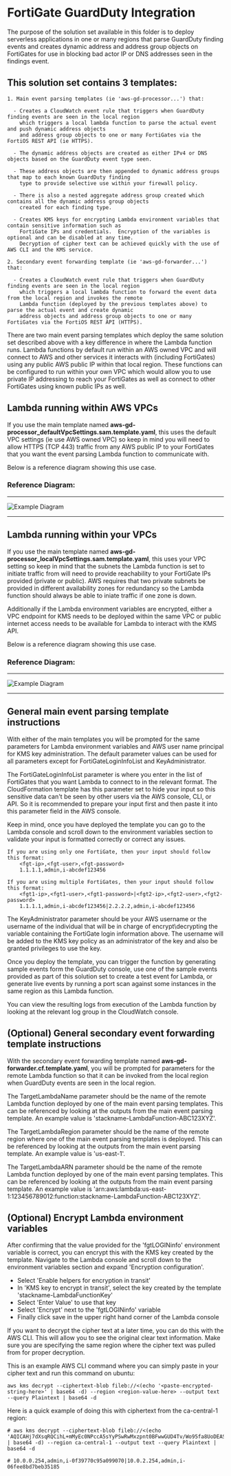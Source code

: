 # FortiGate GuardDuty Integration

The purpose of the solution set available in this folder is to deploy serverless applications in one or many regions that parse GuardDuty finding events and creates dynamic address and address group objects on FortiGates for use in blocking bad actor IP or DNS addresses seen in the findings event.

## This solution set contains 3 templates:
```
1. Main event parsing templates (ie 'aws-gd-processor...') that:

  - Creates a CloudWatch event rule that triggers when GuardDuty finding events are seen in the local region
    which triggers a local lambda function to parse the actual event and push dynamic address objects
    and address group objects to one or many FortiGates via the FortiOS REST API (ie HTTPS). 
	
  - The dynamic address objects are created as either IPv4 or DNS objects based on the GuardDuty event type seen.  

  - These address objects are then appended to dynamic address groups that map to each known GuardDuty finding
    type to provide selective use within your firewall policy.

  - There is also a nested aggregate address group created which contains all the dynamic address group objects
    created for each finding type.
	
  - Creates KMS keys for encrypting Lambda environment variables that contain sensitive information such as
    FortiGate IPs and credentials.  Encryption of the variables is optional and can be disabled at any time.
    Decryption of cipher text can be achieved quickly with the use of AWS CLI and the KMS service.

2. Secondary event forwarding template (ie 'aws-gd-forwarder...') that:

  - Creates a CloudWatch event rule that triggers when GuardDuty finding events are seen in the local region
    which triggers a local lambda function to forward the event data from the local region and invokes the remote
    Lambda function (deployed by the previous templates above) to parse the actual event and create dynamic
    address objects and address group objects to one or many FortiGates via the FortiOS REST API (HTTPS). 
```

There are two main event parsing templates which deploy the same solution set described above with a key difference in where the Lambda function runs.  Lambda functions by default run within an AWS owned VPC and will connect to AWS and other services it interacts with (including FortiGates) using any public AWS public IP within that local region.  These functions can be configured to run within your own VPC which would allow you to use private IP addressing to reach your FortiGates as well as connect to other FortiGates using known public IPs as well.

## Lambda running within AWS VPCs
If you use the main template named **aws-gd-processor_defaultVpcSettings.sam.template.yaml**, this uses the default VPC settings (ie use AWS owned VPC) so keep in mind you will need to allow HTTPS (TCP 443) traffic from any AWS public IP to your FortiGates that you want the event parsing Lambda function to communicate with.

Below is a reference diagram showing this use case.

### Reference Diagram:
---

![Example Diagram](https://raw.githubusercontent.com/fortinetsolutions/AWS-CloudFormationTemplates/master/Templates/GuardDuty/5.6/net-diag-1.jpg)

---

## Lambda running within your VPCs
If you use the main template named **aws-gd-processor_localVpcSettings.sam.template.yaml**, this uses your VPC setting so keep in mind that the subnets the Lambda function is set to initiate traffic from will need to provide reachability to your FortiGate IPs provided (private or public).  AWS requires that two private subnets be provided in different availability zones for redundancy so the Lambda function should always be able to iniate traffic if one zone is down.

Additionally if the Lambda environment variables are encrypted, either a VPC endpoint for KMS needs to be deployed within the same VPC or public internet access needs to be available for Lambda to interact with the KMS API.

Below is a reference diagram showing this use case.

### Reference Diagram:
---

![Example Diagram](https://raw.githubusercontent.com/fortinetsolutions/AWS-CloudFormationTemplates/master/Templates/GuardDuty/5.6/net-diag-2.jpg)

---

## General main event parsing template instructions

With either of the main templates you will be prompted for the same parameters for Lambda environment variables and AWS user name principal for KMS key administration.  The default parameter values can be used for all parameters except for FortiGateLoginInfoList and KeyAdministrator.

The FortiGateLoginInfoList parameter is where you enter in the list of FortiGates that you want Lambda to connect to in the relevant format.  The CloudFormation template has this parameter set to hide your input so this sensitive data can't be seen by other users via the AWS console, CLI, or API.  So it is recommended to prepare your input first and then paste it into this parameter field in the AWS console.

Keep in mind, once you have deployed the template you can go to the Lambda console and scroll down to the environment variables section to validate your input is formatted correctly or correct any issues.

	If you are using only one FortiGate, then your input should follow this format:
		<fgt-ip>,<fgt-user>,<fgt-password>
		1.1.1.1,admin,i-abcdef123456

	If you are using multiple FortiGates, then your input should follow this format:
		<fgt1-ip>,<fgt1-user>,<fgt1-password>|<fgt2-ip>,<fgt2-user>,<fgt2-password>
		1.1.1.1,admin,i-abcdef123456|2.2.2.2,admin,i-abcdef123456

The KeyAdministrator parameter should be your AWS username or the username of the individual that will be in charge of encrypt\decrypting the variable containing the FortiGate login information above.  The username will be added to the KMS key policy as an administrator of the key and also be granted privileges to use the key.

Once you deploy the template, you can trigger the function by generating sample events form the GuardDuty console, use one of the sample events provided as part of this solution set to create a test event for Lambda, or generate live events by running a port scan against some instances in the same region as this Lambda function.

You can view the resulting logs from execution of the Lambda function by looking at the relevant log group in the CloudWatch console.

## (Optional) General secondary event forwarding template instructions

With the secondary event forwarding template named **aws-gd-forwarder.cf.template.yaml**, you will be prompted for parameters for the remote Lambda function so that it can be invoked from the local region when GuardDuty events are seen in the local region.

The TargetLambdaName parameter should be the name of the remote Lambda function deployed by one of the main event parsing templates.  This can be referenced by looking at the outputs from the main event parsing template.  An example value is 'stackname-LambdaFunction-ABC123XYZ'.

The TargetLambdaRegion parameter should be the name of the remote region where one of the main event parsing templates is deployed.  This can be referenced by looking at the outputs from the main event parsing template.  An example value is 'us-east-1'.

The TargetLambdaARN parameter should be the name of the remote Lambda function deployed by one of the main event parsing templates.  This can be referenced by looking at the outputs from the main event parsing template.  An example value is 'arn:aws:lambda:us-east-1:123456789012:function:stackname-LambdaFunction-ABC123XYZ'.

## (Optional) Encrypt Lambda environment variables

After confirming that the value provided for the 'fgtLOGINinfo' environment variable is correct, you can encrypt this with the KMS key created by the template.  Navigate to the Lambda console and scroll down to the environment variables section and expand 'Encryption configuration'.

- Select 'Enable helpers for encryption in transit' 
- In 'KMS key to encrypt in transit', select the key created by the template 'stackname-LambdaFunctionKey'
- Select 'Enter Value' to use that key
- Select 'Encrypt' next to the 'fgtLOGINinfo' variable
- Finally click save in the upper right hand corner of the Lambda console

If you want to decrypt the cipher text at a later time, you can do this with the AWS CLI.  This will allow you to see the original clear text information.  Make sure you are specifying the same region where the cipher text was pulled from for proper decryption.

This is an example AWS CLI command where you can simply paste in your cipher text and run this command on ubuntu:
	
	aws kms decrypt --ciphertext-blob fileb://<(echo '<paste-encrypted-string-here>' | base64 -d) --region <region-value-here> --output text --query Plaintext | base64 -d

 Here is a quick example of doing this with ciphertext from the ca-central-1 region:

	# aws kms decrypt --ciphertext-blob fileb://<(echo 'AQICAHj7dXsqRQCihL+mMyEc0NPccA5sYyPSwRwMxzpnt0BFwwGUD4Tv/Wo95fa8UoDEASt+AAAAqzCBqAYJKoZIhvcNAQcGoIGaMIGXAgEAMIGRBgkqhkiG9w0BBwEwHgYJYIZIAWUDBAEuMBEEDF67d4Q7tiTt8PnmZwIBEIBklOTKrTm0EmV75X2mh0huprQHnFVgiHYw+6aLbT/Z6zqtcIfQYt1dPz4O70wpnK1Xs7gMmAOP9O1dRXgcF4T6WYN55ImzZG2l3lUDLJDFlNWL/GyztcmxPLX+9E83as0SF/aKhw==' | base64 -d) --region ca-central-1 --output text --query Plaintext | base64 -d

	# 10.0.0.254,admin,i-0f39770c95a099070|10.0.2.254,admin,i-06fee8bd7beb35185
